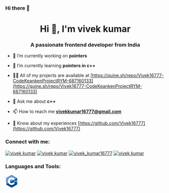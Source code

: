 ### Hi there 👋

<h1 align="center">Hi 👋, I'm vivek kumar</h1>
<h3 align="center">A passionate frontend developer from India</h3>

- 🔭 I’m currently working on **pointers**

- 🌱 I’m currently learning **pointers in c++**

- 👨‍💻 All of my projects are available at [https://quine.sh/repo/Vivek16777-CodeKeankenProjectRYM-687160133](https://quine.sh/repo/Vivek16777-CodeKeankenProjectRYM-687160133)

- 💬 Ask me about **c++**

- 📫 How to reach me **vivekkumar16777@gmail.com**

- 📄 Know about my experiences [https://github.com/Vivek16777](https://github.com/Vivek16777)

<h3 align="left">Connect with me:</h3>
<p align="left">
<a href="https://linkedin.com/in/vivek kumar" target="blank"><img align="center" src="https://raw.githubusercontent.com/rahuldkjain/github-profile-readme-generator/master/src/images/icons/Social/linked-in-alt.svg" alt="vivek kumar" height="30" width="40" /></a>
<a href="https://fb.com/vivek kumar" target="blank"><img align="center" src="https://raw.githubusercontent.com/rahuldkjain/github-profile-readme-generator/master/src/images/icons/Social/facebook.svg" alt="vivek kumar" height="30" width="40" /></a>
<a href="https://instagram.com/vivek_kumar16777" target="blank"><img align="center" src="https://raw.githubusercontent.com/rahuldkjain/github-profile-readme-generator/master/src/images/icons/Social/instagram.svg" alt="vivek_kumar16777" height="30" width="40" /></a>
<a href="https://www.youtube.com/c/vivek kumar" target="blank"><img align="center" src="https://raw.githubusercontent.com/rahuldkjain/github-profile-readme-generator/master/src/images/icons/Social/youtube.svg" alt="vivek kumar" height="30" width="40" /></a>
</p>

<h3 align="left">Languages and Tools:</h3>
<p align="left"> <a href="https://www.w3schools.com/cpp/" target="_blank" rel="noreferrer"> <img src="https://raw.githubusercontent.com/devicons/devicon/master/icons/cplusplus/cplusplus-original.svg" alt="cplusplus" width="40" height="40"/> </a> </p>

